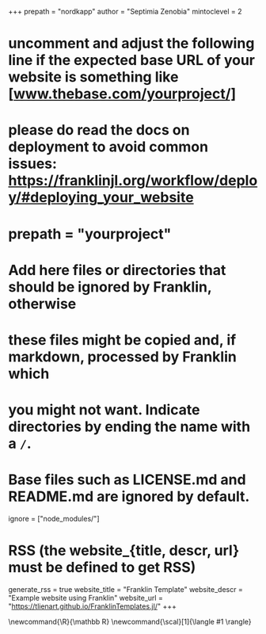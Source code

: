 <!--
Add here global page variables to use throughout your website.
-->
+++
prepath = "nordkapp"
author = "Septimia Zenobia"
mintoclevel = 2

# uncomment and adjust the following line if the expected base URL of your website is something like [www.thebase.com/yourproject/]
# please do read the docs on deployment to avoid common issues: https://franklinjl.org/workflow/deploy/#deploying_your_website
# prepath = "yourproject"

# Add here files or directories that should be ignored by Franklin, otherwise
# these files might be copied and, if markdown, processed by Franklin which
# you might not want. Indicate directories by ending the name with a `/`.
# Base files such as LICENSE.md and README.md are ignored by default.
ignore = ["node_modules/"]

# RSS (the website_{title, descr, url} must be defined to get RSS)
generate_rss = true
website_title = "Franklin Template"
website_descr = "Example website using Franklin"
website_url   = "https://tlienart.github.io/FranklinTemplates.jl/"
+++

<!--
Add here global latex commands to use throughout your pages.
-->
\newcommand{\R}{\mathbb R}
\newcommand{\scal}[1]{\langle #1 \rangle}
